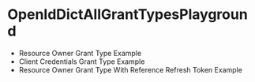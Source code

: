 # OpenIdDictAllGrantTypesPlayground

- Resource Owner Grant Type Example
- Client Credentials Grant Type Example
- Resource Owner Grant Type With Reference Refresh Token Example
